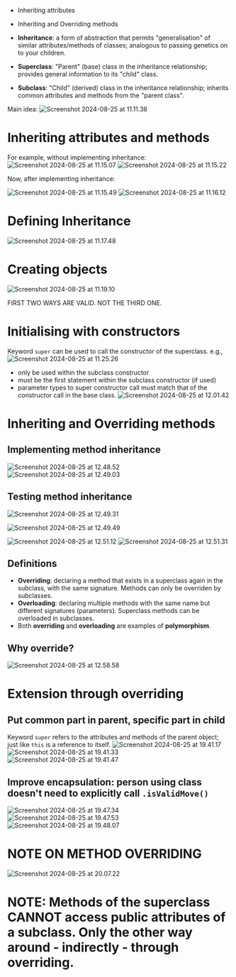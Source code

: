 - Inheriting attributes
- Inheriting and Overriding methods

- **Inheritance**: a form of abstraction that permits "generalisation" of similar attributes/methods of classes; analogous to passing genetics on to your children.
- **Superclass**: "Parent" (base) class in the inheritance relationship; provides general information to its "child" class.
- **Subclass**: "Child" (derived) class in the inheritance relationship; inherits common attributes and methods from the "parent class".

Main idea:
![Screenshot 2024-08-25 at 11.11.38](attachments/Screenshot%202024-08-25%20at%2011.11.38.png)
# Inheriting attributes and methods
For example, without implementing inheritance:
![Screenshot 2024-08-25 at 11.15.07](attachments/Screenshot%202024-08-25%20at%2011.15.07.png)
![Screenshot 2024-08-25 at 11.15.22](attachments/Screenshot%202024-08-25%20at%2011.15.22.png)

Now, after implementing inheritance:

![Screenshot 2024-08-25 at 11.15.49](attachments/Screenshot%202024-08-25%20at%2011.15.49.png)
![Screenshot 2024-08-25 at 11.16.12](attachments/Screenshot%202024-08-25%20at%2011.16.12.png)
# Defining Inheritance
![Screenshot 2024-08-25 at 11.17.48](attachments/Screenshot%202024-08-25%20at%2011.17.48.png)
# Creating objects
![Screenshot 2024-08-25 at 11.19.10](attachments/Screenshot%202024-08-25%20at%2011.19.10.png)

FIRST TWO WAYS ARE VALID. NOT THE THIRD ONE.
# Initialising with constructors
Keyword `super` can be used to call the constructor of the superclass. e.g.,
![Screenshot 2024-08-25 at 11.25.26](attachments/Screenshot%202024-08-25%20at%2011.25.26.png)

- only be used within the subclass constructor
- must be the first statement within the subclass constructor (if used)
- parameter types to super constructor call must match that of the constructor call in the base class.
![Screenshot 2024-08-25 at 12.01.42](attachments/Screenshot%202024-08-25%20at%2012.01.42.png)
# Inheriting and Overriding methods
## Implementing method inheritance
![Screenshot 2024-08-25 at 12.48.52](attachments/Screenshot%202024-08-25%20at%2012.48.52.png)
![Screenshot 2024-08-25 at 12.49.03](attachments/Screenshot%202024-08-25%20at%2012.49.03.png)
## Testing method inheritance
![Screenshot 2024-08-25 at 12.49.31](attachments/Screenshot%202024-08-25%20at%2012.49.31.png)

![Screenshot 2024-08-25 at 12.49.49](attachments/Screenshot%202024-08-25%20at%2012.49.49.png)

![Screenshot 2024-08-25 at 12.51.12](attachments/Screenshot%202024-08-25%20at%2012.51.12.png)
![Screenshot 2024-08-25 at 12.51.31](attachments/Screenshot%202024-08-25%20at%2012.51.31.png)
## Definitions
- **Overriding**: declaring a method that exists in a superclass again in the subclass, with the same signature. Methods can only be overriden by subclasses.
- **Overloading**: declaring multiple methods with the same name but different signatures (parameters). Superclass methods can be overloaded in subclasses.
- Both **overriding** and **overloading** are examples of **polymorphism**.
## Why override?
![Screenshot 2024-08-25 at 12.58.58](attachments/Screenshot%202024-08-25%20at%2012.58.58.png)
# Extension through overriding
## Put common part in parent, specific part in child
Keyword `super` refers to the attributes and methods of the parent object; just like `this` is a reference to itself.
![Screenshot 2024-08-25 at 19.41.17](attachments/Screenshot%202024-08-25%20at%2019.41.17.png)
![Screenshot 2024-08-25 at 19.41.33](attachments/Screenshot%202024-08-25%20at%2019.41.33.png)
![Screenshot 2024-08-25 at 19.41.47](attachments/Screenshot%202024-08-25%20at%2019.41.47.png)
## Improve encapsulation: person using class doesn't need to explicitly call `.isValidMove()`
![Screenshot 2024-08-25 at 19.47.34](attachments/Screenshot%202024-08-25%20at%2019.47.34.png)
![Screenshot 2024-08-25 at 19.47.53](attachments/Screenshot%202024-08-25%20at%2019.47.53.png)
![Screenshot 2024-08-25 at 19.48.07](attachments/Screenshot%202024-08-25%20at%2019.48.07.png)
# NOTE ON METHOD OVERRIDING
![Screenshot 2024-08-25 at 20.07.22](attachments/Screenshot%202024-08-25%20at%2020.07.22.png)
# NOTE: Methods of the superclass CANNOT access public attributes of a subclass. Only the other way around - indirectly - through overriding.
